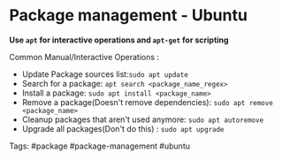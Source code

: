 # Package management - Ubuntu

**Use `apt` for interactive operations and `apt-get` for scripting**

Common Manual/Interactive Operations :
* Update Package sources list:`sudo apt update`
* Search for a package: `apt search <package_name_regex>`
* Install a package: `sudo apt install <package_name>`
* Remove a package(Doesn't remove dependencies): `sudo apt remove <package_name>`
* Cleanup packages that aren't used anymore: `sudo apt autoremove`
* Upgrade all packages(Don't do this) : `sudo apt upgrade`

Tags:
	#package #package-management #ubuntu 

